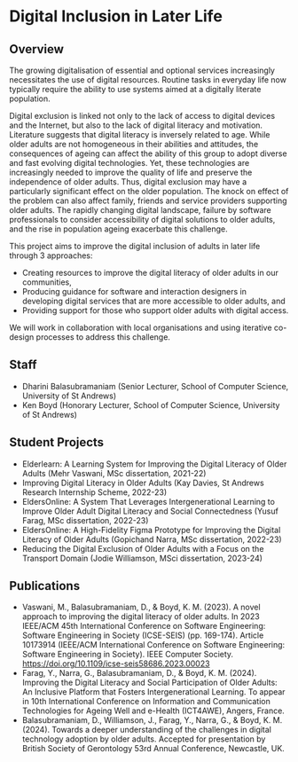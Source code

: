 # Digital Inclusion in Later Life
## Overview
The growing digitalisation of essential and optional services increasingly necessitates the use of digital resources. Routine tasks in everyday life now typically require the ability to use systems aimed at a digitally literate population.
 
Digital exclusion is linked not only to the lack of access to digital devices and the Internet, but also to the lack of digital literacy and motivation. Literature suggests that digital literacy is inversely related to age. While older adults are not homogeneous in their abilities and attitudes, the consequences of ageing can affect the ability of this group to adopt diverse and fast evolving digital technologies. Yet, these technologies are increasingly needed to improve the quality of life and preserve the independence of older adults. Thus, digital exclusion may have a particularly significant effect on the older population. The knock on effect of the problem can also affect family, friends and service providers supporting older adults. The rapidly changing digital landscape, failure by software professionals to consider accessibility of digital solutions to older adults, and the rise in population ageing exacerbate this challenge.

This project aims to improve the digital inclusion of adults in later life through 3 approaches:
- Creating resources to improve the digital literacy of older adults in our communities,
- Producing guidance for software and interaction designers in developing digital services that are more accessible to older adults, and
- Providing support for those who support older adults with digital access.
 
We will work in collaboration with local organisations and using iterative co-design processes to address this challenge.

## Staff
- Dharini Balasubramaniam (Senior Lecturer, School of Computer Science, University of St Andrews)
- Ken Boyd (Honorary Lecturer, School of Computer Science, University of St Andrews)

## Student Projects
- Elderlearn: A Learning System for Improving the Digital Literacy of Older Adults (Mehr Vaswani, MSc dissertation, 2021-22)
- Improving Digital Literacy in Older Adults (Kay Davies, St Andrews Research Internship Scheme, 2022-23)
- EldersOnline: A System That Leverages Intergenerational Learning to Improve Older Adult Digital Literacy and Social Connectedness (Yusuf Farag, MSc dissertation, 2022-23)
- EldersOnline: A High-Fidelity Figma Prototype for Improving the Digital Literacy of Older Adults (Gopichand Narra, MSc dissertation, 2022-23)
- Reducing the Digital Exclusion of Older Adults with a Focus on the Transport Domain (Jodie Williamson, MSci dissertation, 2023-24)

## Publications
- Vaswani, M., Balasubramaniam, D., & Boyd, K. M. (2023). A novel approach to improving the digital literacy of older adults. In 2023 IEEE/ACM 45th International Conference on Software Engineering: Software Engineering in Society (ICSE-SEIS) (pp. 169-174). Article 10173914 (IEEE/ACM International Conference on Software Engineering: Software Engineering in Society). IEEE Computer Society. https://doi.org/10.1109/icse-seis58686.2023.00023
- Farag, Y., Narra, G., Balasubramaniam, D., & Boyd, K. M. (2024). Improving the Digital Literacy and Social Participation of Older Adults: An Inclusive Platform that Fosters Intergenerational Learning. To appear in 10th International Conference on Information and Communication Technologies for Ageing Well and e-Health (ICT4AWE), Angers, France.
- Balasubramaniam, D., Williamson, J., Farag, Y., Narra, G., & Boyd, K. M. (2024). Towards a deeper understanding of the challenges in digital technology adoption by older adults. Accepted for presentation by British Society of Gerontology 53rd Annual Conference, Newcastle, UK.

